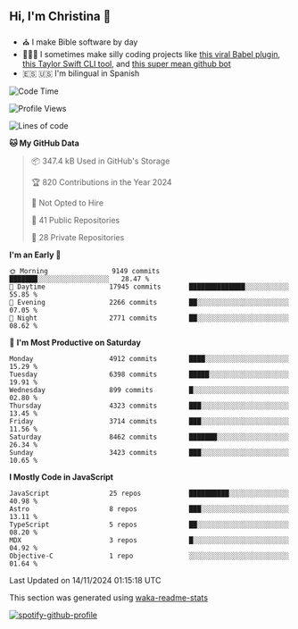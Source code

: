## Hi, I'm Christina 👋

- ⛪️ I make Bible software by day
- 👩🏼‍💻 I sometimes make silly coding projects like [this viral Babel plugin](https://www.instagram.com/reel/Cxvwz76vBus/), [this Taylor Swift CLI tool](https://github.com/christina-de-martinez/swift-commits), and [this super mean github bot](https://github.com/christina-de-martinez/roast-my-code)
- 🇪🇸 🇺🇸 I'm bilingual in Spanish

<!--START_SECTION:waka-->
![Code Time](http://img.shields.io/badge/Code%20Time-11%20hrs%2026%20mins-blue)

![Profile Views](http://img.shields.io/badge/Profile%20Views-46-blue)

![Lines of code](https://img.shields.io/badge/From%20Hello%20World%20I%27ve%20Written-21.1%20million%20lines%20of%20code-blue)

**🐱 My GitHub Data** 

> 📦 347.4 kB Used in GitHub's Storage 
 > 
> 🏆 820 Contributions in the Year 2024
 > 
> 🚫 Not Opted to Hire
 > 
> 📜 41 Public Repositories 
 > 
> 🔑 28 Private Repositories 
 > 
**I'm an Early 🐤** 

```text
🌞 Morning                9149 commits        ███████░░░░░░░░░░░░░░░░░░   28.47 % 
🌆 Daytime                17945 commits       ██████████████░░░░░░░░░░░   55.85 % 
🌃 Evening                2266 commits        ██░░░░░░░░░░░░░░░░░░░░░░░   07.05 % 
🌙 Night                  2771 commits        ██░░░░░░░░░░░░░░░░░░░░░░░   08.62 % 
```
📅 **I'm Most Productive on Saturday** 

```text
Monday                   4912 commits        ████░░░░░░░░░░░░░░░░░░░░░   15.29 % 
Tuesday                  6398 commits        █████░░░░░░░░░░░░░░░░░░░░   19.91 % 
Wednesday                899 commits         █░░░░░░░░░░░░░░░░░░░░░░░░   02.80 % 
Thursday                 4323 commits        ███░░░░░░░░░░░░░░░░░░░░░░   13.45 % 
Friday                   3714 commits        ███░░░░░░░░░░░░░░░░░░░░░░   11.56 % 
Saturday                 8462 commits        ███████░░░░░░░░░░░░░░░░░░   26.34 % 
Sunday                   3423 commits        ███░░░░░░░░░░░░░░░░░░░░░░   10.65 % 
```


**I Mostly Code in JavaScript** 

```text
JavaScript               25 repos            ██████████░░░░░░░░░░░░░░░   40.98 % 
Astro                    8 repos             ███░░░░░░░░░░░░░░░░░░░░░░   13.11 % 
TypeScript               5 repos             ██░░░░░░░░░░░░░░░░░░░░░░░   08.20 % 
MDX                      3 repos             █░░░░░░░░░░░░░░░░░░░░░░░░   04.92 % 
Objective-C              1 repo              ░░░░░░░░░░░░░░░░░░░░░░░░░   01.64 % 
```




 Last Updated on 14/11/2024 01:15:18 UTC
<!--END_SECTION:waka-->

This section was generated using [waka-readme-stats](https://github.com/anmol098/waka-readme-stats)

[![spotify-github-profile](https://spotify-github-profile.kittinanx.com/api/view?uid=1228436873&cover_image=true&theme=default&show_offline=false&background_color=121212&interchange=false&bar_color=53b14f&bar_color_cover=false)](https://spotify-github-profile.kittinanx.com/api/view?uid=1228436873&redirect=true)